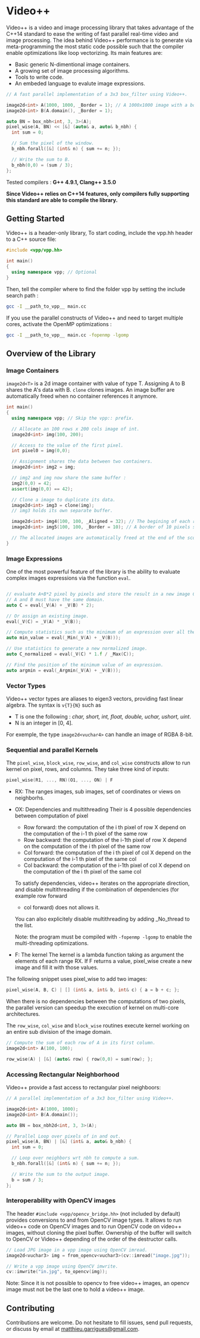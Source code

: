Video++
=============

Video++ is a video and image processing library that takes advantage
of the C++14 standard to ease the writing of fast parallel real-time
video and image processing. The idea behind Video++ performance is to
generate via meta-programming the most static code possible such that the
compiler enable optimizations like loop vectorizing. Its main features are:

  - Basic generic N-dimentional image containers.
  - A growing set of image processing algorithms.
  - Tools to write code.
  - An embeded language to evalute image expressions.

```c++
// A fast parallel implementation of a 3x3 box_filter using Video++.

image2d<int> A(1000, 1000, _Border = 1); // A 1000x1000 image with a border of 1 pixel.
image2d<int> B(A.domain(), _Border = 1);

auto BN = box_nbh<int, 3, 3>(A);
pixel_wise(A, BN) << [&] (auto& a, auto& b_nbh) {
  int sum = 0;

  // Sum the pixel of the window.
  b_nbh.forall([&] (int& n) { sum += n; });

  // Write the sum to B.
  b_nbh(0,0) = (sum / 3);
};
```

Tested compilers : **G++ 4.9.1, Clang++ 3.5.0**

**Since Video++ relies on C++14 features, only compilers fully supporting this standard are able to
compile the library.**


## Getting Started

Video++ is a header-only library, To start coding, include the vpp.hh header to a C++ source file:

```c++
#include <vpp/vpp.hh>

int main()
{
  using namespace vpp; // Optional
}
```

Then, tell the compiler where to find the folder vpp by setting the include search path :

```sh
gcc -I __path_to_vpp__ main.cc
```

If you use the parallel constructs of Video++ and need to target multiple cores, activate the OpenMP optimizations :
```sh
gcc -I __path_to_vpp__ main.cc -fopenmp -lgomp
```

## Overview of the Library

### Image Containers

```image2d<T>``` is a 2d image container with value of type
T. Assigning A to B shares the A's data with B. ```clone``` clones images.
An image buffer are automatically freed when no container references it anymore.

```c++
int main()
{
  using namespace vpp; // Skip the vpp:: prefix.

  // Allocate an 100 rows x 200 cols image of int.
  image2d<int> img(100, 200);

  // Access to the value of the first pixel.
  int pixel0 = img(0,0);

  // Assignment shares the data between two containers.
  image2d<int> img2 = img;

  // img2 and img now share the same buffer :
  img2(0,0) = 42;
  assert(img(0,0) == 42);

  // Clone a image to duplicate its data.
  image2d<int> img3 = clone(img);
  // img3 holds its own separate buffer.

  image2d<int> img4(100, 100, _Aligned = 32); // The begining of each row is aligned on 128 bytes.
  image2d<int> img5(100, 100, _Border = 10); // A border of 10 pixels surround the image pixels.

  // The allocated images are automatically freed at the end of the scope.
}
```

### Image Expressions

One of the most powerful feature of the library is the ability to evaluate complex images expressions via the function ```eval```.

```c++

// evaluate A+B*2 pixel by pixels and store the result in a new image C.
// A and B must have the same domain.
auto C = eval(_V(A) + _V(B) * 2);

// Or assign an existing image.
eval(_V(C) = _V(A) * _V(B));

// Compute statistics such as the minimum of an expression over all the domain of some images.
auto min_value = eval(_Min(_V(A) + _V(B)));

// Use statistics to generate a new normalized image.
auto C_normalized = eval(_V(C) * 1.f / _Max(C));

// Find the position of the minimum value of an expression.
auto argmin = eval(_Argmin(_V(A) + _V(B)));
```

### Vector Types

Video++ vector types are aliases to eigen3 vectors, providing fast linear algebra. The syntax
is ```v{T}{N}``` such as

 - T is one the following : *char, short, int, float, double, uchar, ushort, uint*.
 - N is an integer in [0, 4].

For exemple, the type ```image2d<vuchar4>``` can handle an image of RGBA 8-bit.

### Sequential and parallel Kernels

The ```pixel_wise```, ```block_wise```, ```row_wise```, and ```col_wise``` constructs
allow to run kernel on pixel, rows, and columns. They take three kind of inputs:

```c++
pixel_wise(R1, ..., RN)(O1, ..., ON) | F
```
   - RX: The ranges
     images, sub images, set of coordinates or views on neighborhs.

   - OX: Dependencies and multithreading
     Their is 4 possible dependencies between computation of pixel
       - Row forward: the computation of the i th pixel of row X depend
         on the computation of the i-1 th pixel of the same row
       - Row backward: the computation of the i-1th pixel of row X depend
         on the computation of the i th pixel of the same row
       - Col forward: the computation of the i th pixel of col X depend
         on the computation of the i-1 th pixel of the same col
       - Col backward: the computation of the i-1th pixel of col X depend
         on the computation of the i th pixel of the same col

      To satisfy dependencies, video++ iterates on the appropriate direction, and
      disable multithreading if the combination of dependencies (for example row forward
      + col forward) does not allows it.

      You can also explicitely disable multithreading by adding _No_thread to the
      list.

      Note: the program must be compiled with ```-fopenmp -lgomp``` to enable the
      multi-threading optimizations.

   - F: The kernel
     The kernel is a lambda function taking as argument the elements of each range RX.
     If F returns a value, pixel_wise create a new image and fill it with those values.


The following snippet uses pixel_wise to add two images:

```c++
pixel_wise(A, B, C) | [] (int& a, int& b, int& c) { a = b + c; };
```

When there is no dependencies between the computations of two pixels,
the parallel version can speedup the execution of kernel on multi-core
architectures. 

The ```row_wise```, ```col_wise``` and ```block_wise``` routines
execute kernel working on an entire sub division of the image domain.

```c++
// Compute the sum of each row of A in its first column.
image2d<int> A(100, 100);

row_wise(A) | [&] (auto& row) { row(0,0) = sum(row); };
```


### Accessing Rectangular Neighborhood

Video++ provide a fast access to rectangular pixel neighboors:

```c++
// A parallel implementation of a 3x3 box_filter using Video++.

image2d<int> A(1000, 1000);
image2d<int> B(A.domain());

auto BN = box_nbh2d<int, 3, 3>(A);

// Parallel Loop over pixels of in and out.
pixel_wise(A, BN) | [&] (int& a, auto& b_nbh) {
  int sum = 0;

  // Loop over neighbors wrt nbh to compute a sum.
  b_nbh.forall([&] (int& n) { sum += n; });

  // Write the sum to the output image.
  b = sum / 3;
};
```

### Interoperability with OpenCV images

The header ```#include <vpp/opencv_bridge.hh>``` (not included by
default) provides conversions to and from OpenCV image types. It
allows to run video++ code on OpenCV images and to run OpenCV code on
video++ images, without cloning the pixel buffer.  Ownership of the buffer
will switch to OpenCV or Video++ depending of the order of the
destructor calls.

```c++
// Load JPG image in a vpp image using OpenCV imread.
image2d<vuchar3> img = from_opencv<vuchar3>(cv::imread("image.jpg"));

// Write a vpp image using OpenCV imwrite.
cv::imwrite("in.jpg", to_opencv(img));
```

Note: Since it is not possible to opencv to free video++ images, an
opencv image must not be the last one to hold a video++ image.

## Contributing

Contributions are welcome. Do not hesitate to fill issues, send pull
requests, or discuss by email at matthieu.garrigues@gmail.com.
